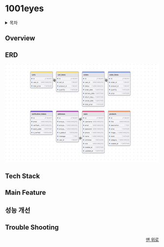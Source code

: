 # 1001eyes


<details>
<summary>목차</summary>

- [Overview](#Overview)
- [ERD](#ERD)
- [기술 스택](#기술-스택)
- [Main Feature](#Main-Feature)
- [성능 개선](#성능-개선)
- [Trouble Shooting](#Trouble-Shooting)

</details>


## Overview

## ERD
![img.png](etc/image/img.png)

## Tech Stack

## Main Feature

## 성능 개선

## Trouble Shooting

<div align="right">

[맨 위로](#1001eyes)

</div>